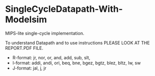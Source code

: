 # SingleCycleDatapath-With-Modelsim

MIPS-lite single-cycle implementation.

To understand Datapath and to use instructions PLEASE LOOK AT THE REPORT.PDF FILE.

- R-format: jr, nor, or, and, add, sub, slt,
- I-format: addi, andi, ori, beq, bne, bgez, bgtz, blez, bltz, lw, sw
- J-format: jal, j, jr
 
